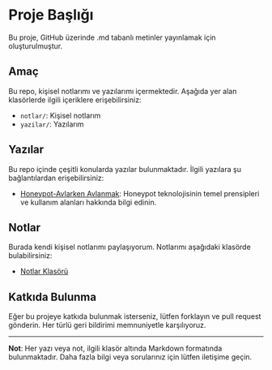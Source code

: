 # Proje Başlığı

Bu proje, GitHub üzerinde .md tabanlı metinler yayınlamak için oluşturulmuştur.

## Amaç

Bu repo, kişisel notlarımı ve yazılarımı içermektedir. Aşağıda yer alan klasörlerde ilgili içeriklere erişebilirsiniz:

- `notlar/`: Kişisel notlarım
- `yazilar/`: Yazılarım

## Yazılar

Bu repo içinde çeşitli konularda yazılar bulunmaktadır. İlgili yazılara şu bağlantılardan erişebilirsiniz:

- [Honeypot-Avlarken Avlanmak](Yazilar/Honeypot.md): Honeypot teknolojisinin temel prensipleri ve kullanım alanları hakkında bilgi edinin.

## Notlar

Burada kendi kişisel notlarımı paylaşıyorum. Notlarımı aşağıdaki klasörde bulabilirsiniz:

- [Notlar Klasörü](notlar/)

## Katkıda Bulunma

Eğer bu projeye katkıda bulunmak isterseniz, lütfen forklayın ve pull request gönderin. Her türlü geri bildirimi memnuniyetle karşılıyoruz.

---

**Not**: Her yazı veya not, ilgili klasör altında Markdown formatında bulunmaktadır. Daha fazla bilgi veya sorularınız için lütfen iletişime geçin.
